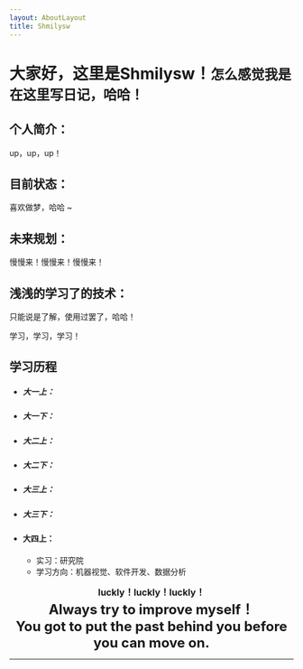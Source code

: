 ```yaml
---
layout: AboutLayout
title: Shmilysw
---
```


# 大家好，这里是Shmilysw！`怎么感觉我是在这里写日记，哈哈！`

## 个人简介：

up，up，up！

## 目前状态：

喜欢做梦，哈哈 ~

## 未来规划：

慢慢来！慢慢来！慢慢来！

## 浅浅的学习了的技术：

只能说是了解，使用过罢了，哈哈！

<!-- Linux(**ssh** + **git** + thrift + **docker**)
Web(**JavaScript** + **TypeScript** + **vue3** | React + **Html** + **scss**)
Java(**SpringBoot** + **MyBatis-Plus**)
Django(**Nginx** + **WebSocket** + Rest Framework and **JWT**)
C#(**.Net6** + **Sql sugar** + **JWT**)
(学了的会再加~~~) -->

学习，学习，学习！


## 学习历程


+ #####  大一上：



+ #####  大一下：



+ #####  大二上：



+ #####  大二下：

 <!-- 两个字总结 迷茫（现在也是，哈哈）
 学习了y总的工程课，对行业的相关技术有些了解 -->
 

+ ##### 大三上：

 <!-- 学习了相关项目，包括c#，android，还是很菜，啊啊啊啊啊~ -->


+ ##### 大三下：

 <!-- 只能说很菜，但还是无欲无求，不知道干嘛，丝毫不慌，但要保持微笑，~~心态好~~，哈哈haha~ -->

+ #### 大四上：
    - 实习：研究院
    - 学习方向：机器视觉、软件开发、数据分析




<center>
    <b><font size='3px'>luckly！luckly！luckly！</font></b>
</center>
<center>
    <b><font size='5px'>Always try to improve myself！</font></b>
</center>
<center>
    <b><font size='5px'> You got to put the past behind you before you can move on. </font></b>
</center>

---

<!-- 
<center>
    <b><font size='4px'>笼 - 张碧晨</font></b>
</center>

`歌词编辑器：lrc.opqnext.com/`


[00:33.10]深海中 那点光 昏暗的诱惑
[00:40.94]她以为 抓得住 名为爱的泡沫
[00:48.71]人心 扑朔 晦涩 幽蓝如墨
[00:56.52]怎么 猜透 看透 故事的结果
[01:01.66]
[01:20.06]为何绚烂 叫人扑空
[01:24.04]为何爱我者予我牢笼
[01:28.07]为何等待 都徒劳无功
[01:31.95]为何囚人者也像困兽（为什么）
[01:36.79]越珍贵 越浪费
[01:40.77]致命的伤 诞生于亲密
[01:45.03]越追问 越无解
[01:48.85]哪有答案 不过是咒语
[01:54.39]都在笼中
[01:57.46]
[02:11.93]出口就 在身后 只需要回头
[02:20.03]为什么 人们却 亲手上一把锁
[02:27.71]不甘 不得 不休 囚人自囚
[02:35.56]为爱 为爱 为爱 都只是为我
[02:40.98]
[02:47.33]为何绚烂 叫人扑空
[02:50.90]为何爱我者予我牢笼
[02:54.91]为何等待 都徒劳无功
[02:58.84]为何囚人者也像困兽（为什么）
[03:03.96]越珍贵 越浪费
[03:07.97]致命的伤 诞生于亲密
[03:11.99]越追问 越无解
[03:15.83]答案写在笼中 只为困住你
[03:24.72]
[03:35.02]为何拥抱 那么疼痛
[03:38.82]为何爱我者把我葬送
[03:42.94]为何港湾 会变作迷宫
[03:46.83]为何镜中人失去面孔（为什么）
[03:51.96]越珍贵 越浪费
[03:55.79]致命的伤 诞生于亲密
[03:59.83]越追问 越无解
[04:03.81]哪有答案 不过是咒语
[04:09.08]爱不爱我
[04:23.30]谁邀你入笼 -->
